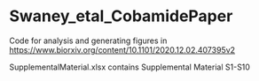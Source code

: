 # Swaney_etal_CobamidePaper
Code for analysis and generating figures in https://www.biorxiv.org/content/10.1101/2020.12.02.407395v2

SupplementalMaterial.xlsx contains Supplemental Material S1-S10
